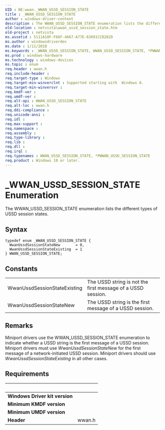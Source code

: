 ```yaml
---
UID : NE:wwan._WWAN_USSD_SESSION_STATE
title : _WWAN_USSD_SESSION_STATE
author : windows-driver-content
description : The WWAN_USSD_SESSION_STATE enumeration lists the different types of USSD session states.
old-location : netvista\wwan_ussd_session_state.htm
old-project : netvista
ms.assetid : 5111A10F-F66F-4667-A77E-63691CCD282D
ms.author : windowsdriverdev
ms.date : 1/11/2018
ms.keywords : _WWAN_USSD_SESSION_STATE, WWAN_USSD_SESSION_STATE, *PWWAN_USSD_SESSION_STATE
ms.prod : windows-hardware
ms.technology : windows-devices
ms.topic : enum
req.header : wwan.h
req.include-header : 
req.target-type : Windows
req.target-min-winverclnt : Supported starting with  Windows 8.
req.target-min-winversvr : 
req.kmdf-ver : 
req.umdf-ver : 
req.alt-api : WWAN_USSD_SESSION_STATE
req.alt-loc : wwan.h
req.ddi-compliance : 
req.unicode-ansi : 
req.idl : 
req.max-support : 
req.namespace : 
req.assembly : 
req.type-library : 
req.lib : 
req.dll : 
req.irql : 
req.typenames : WWAN_USSD_SESSION_STATE, *PWWAN_USSD_SESSION_STATE
req.product : Windows 10 or later.
---
```


# _WWAN_USSD_SESSION_STATE Enumeration
The WWAN_USSD_SESSION_STATE enumeration lists the different types of USSD session states.

## Syntax
````
typedef enum _WWAN_USSD_SESSION_STATE { 
  WwanUssdSessionStateNew       = 0,
  WwanUssdSessionStateExisting  = 1
} WWAN_USSD_SESSION_STATE;
````

## Constants

<table>

<tr>
<td>WwanUssdSessionStateExisting</td>
<td>The USSD string is not the first message of a USSD session.</td>
</tr>

<tr>
<td>WwanUssdSessionStateNew</td>
<td>The USSD string is the first message of a USSD session.</td>
</tr>
</table>

## Remarks

Miniport drivers use the WWAN_USSD_SESSION_STATE enumeration to indicate whether a USSD string is the first message of a USSD session. Miniport drivers must use <i>WwanUssdSessionStateNew</i> for the first message of a network-initiated USSD session. Miniport drivers should use <i>WwanUssdSessionStateExisting</i> in all other cases.</p>

## Requirements
| &nbsp; | &nbsp; |
| ---- |:---- |
| **Windows Driver kit version** |  |
| **Minimum KMDF version** |  |
| **Minimum UMDF version** |  |
| **Header** | wwan.h |